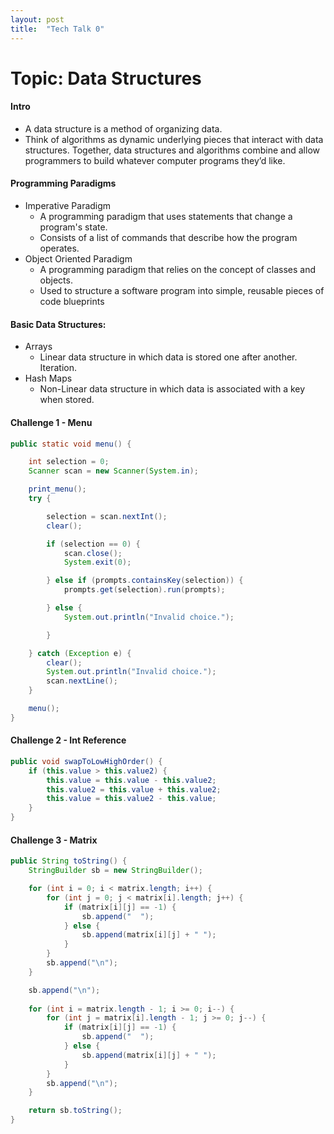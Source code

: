 ```yaml
---
layout: post
title:  "Tech Talk 0"
---
```


# Topic: Data Structures

#### Intro

- A data structure is a method of organizing data.
- Think of algorithms as dynamic underlying pieces that interact with data structures. Together, data structures and algorithms combine and allow programmers to build whatever computer programs they’d like.


#### Programming Paradigms

- Imperative Paradigm
    - A programming paradigm that uses statements that change a program's state.
    - Consists of a list of commands that describe how the program operates.
- Object Oriented Paradigm
    - A programming paradigm that relies on the concept of classes and objects.
    - Used to structure a software program into simple, reusable pieces of code blueprints


#### Basic Data Structures:

- Arrays
    - Linear data structure in which data is stored one after another. Iteration.
- Hash Maps
    - Non-Linear data structure in which data is associated with a key when stored.


#### Challenge 1 - Menu

```java
public static void menu() {

    int selection = 0;
    Scanner scan = new Scanner(System.in);

    print_menu();
    try {

        selection = scan.nextInt();
        clear();

        if (selection == 0) {
            scan.close();
            System.exit(0);

        } else if (prompts.containsKey(selection)) {
            prompts.get(selection).run(prompts);

        } else {
            System.out.println("Invalid choice.");

        }

    } catch (Exception e) {
        clear();
        System.out.println("Invalid choice.");
        scan.nextLine();
    }

    menu();
}
```


#### Challenge 2 - Int Reference

```java
public void swapToLowHighOrder() {
    if (this.value > this.value2) {
        this.value = this.value - this.value2;
        this.value2 = this.value + this.value2;
        this.value = this.value2 - this.value;
    }
}
```

#### Challenge 3 - Matrix

```java
public String toString() {
    StringBuilder sb = new StringBuilder();

    for (int i = 0; i < matrix.length; i++) {
        for (int j = 0; j < matrix[i].length; j++) {
            if (matrix[i][j] == -1) {
                sb.append("  ");
            } else {
                sb.append(matrix[i][j] + " ");
            }
        }
        sb.append("\n");
    }

    sb.append("\n");
    
    for (int i = matrix.length - 1; i >= 0; i--) {
        for (int j = matrix[i].length - 1; j >= 0; j--) {
            if (matrix[i][j] == -1) {
                sb.append("  ");
            } else {
                sb.append(matrix[i][j] + " ");
            }
        }
        sb.append("\n");
    }

    return sb.toString();
}
```